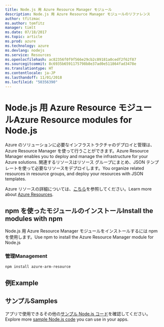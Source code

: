 ```yaml
---
title: Node.js 用 Azure Resource Manager モジュール
description: Node.js 用 Azure Resource Manager モジュールのリファレンス
author: tfitzmac
ms.author: tomfitz
manager: timlt
ms.date: 07/18/2017
ms.topic: article
ms.prod: azure
ms.technology: azure
ms.devlang: nodejs
ms.service: Resources
ms.openlocfilehash: ac82356f0f9f566e29cb2c89181a0cedf2f62f87
ms.sourcegitcommit: 8c6935b6591175798b8e37ad0e511864fad3478e
ms.translationtype: HT
ms.contentlocale: ja-JP
ms.lasthandoff: 11/01/2018
ms.locfileid: "50356390"
---
```

# <a name="azure-resource-modules-for-nodejs"></a><span data-ttu-id="f8691-103">Node.js 用 Azure Resource モジュール</span><span class="sxs-lookup"><span data-stu-id="f8691-103">Azure Resource modules for Node.js</span></span>

<span data-ttu-id="f8691-104">Azure のソリューションに必要なインフラストラクチャのデプロイと管理は、Azure Resource Manager を使って行うことができます。</span><span class="sxs-lookup"><span data-stu-id="f8691-104">Azure Resource Manager enables you to deploy and manage the infrastructure for your Azure solutions.</span></span> <span data-ttu-id="f8691-105">関連するリソースはリソース グループにまとめ、JSON テンプレートを使って必要なリソースをデプロイします。</span><span class="sxs-lookup"><span data-stu-id="f8691-105">You organize related resources in resource groups, and deploy your resources with JSON templates.</span></span>

<span data-ttu-id="f8691-106">Azure リソースの詳細については、[こちら](https://docs.microsoft.com/azure/azure-resource-manager/)を参照してください。</span><span class="sxs-lookup"><span data-stu-id="f8691-106">Learn more about [Azure Resources](https://docs.microsoft.com/azure/azure-resource-manager/).</span></span>

## <a name="install-the-modules-with-npm"></a><span data-ttu-id="f8691-107">npm を使ったモジュールのインストール</span><span class="sxs-lookup"><span data-stu-id="f8691-107">Install the modules with npm</span></span>

<span data-ttu-id="f8691-108">Node.js 用 Azure Resource Manager モジュールをインストールするには npm を使用します。</span><span class="sxs-lookup"><span data-stu-id="f8691-108">Use npm to install the Azure Resource Manager module for Node.js</span></span>

### <a name="management"></a><span data-ttu-id="f8691-109">管理</span><span class="sxs-lookup"><span data-stu-id="f8691-109">Management</span></span>

```bash
npm install azure-arm-resource
```

## <a name="example"></a><span data-ttu-id="f8691-110">例</span><span class="sxs-lookup"><span data-stu-id="f8691-110">Example</span></span>

## <a name="samples"></a><span data-ttu-id="f8691-111">サンプル</span><span class="sxs-lookup"><span data-stu-id="f8691-111">Samples</span></span>

<span data-ttu-id="f8691-112">アプリで使用できるその他の[サンプル Node.js コード](https://azure.microsoft.com/resources/samples/?platform=nodejs)を確認してください。</span><span class="sxs-lookup"><span data-stu-id="f8691-112">Explore more [sample Node.js code](https://azure.microsoft.com/resources/samples/?platform=nodejs) you can use in your apps.</span></span>
